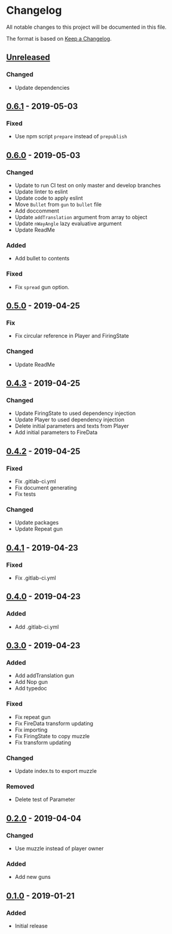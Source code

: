 # Changelog
All notable changes to this project will be documented in this file.

The format is based on [Keep a Changelog](https://keepachangelog.com/en/1.0.0/).

## [Unreleased]
### Changed
- Update dependencies

## [0.6.1] - 2019-05-03
### Fixed
- Use npm script `prepare` instead of `prepublish`

## [0.6.0] - 2019-05-03
### Changed
- Update to run CI test on only master and develop branches
- Update linter to eslint
- Update code to apply eslint
- Move `Bullet` from `gun` to `bullet` file
- Add doccomment
- Update `addTranslation` argument from array to object
- Update `nWayAngle` lazy evaluative argument
- Update ReadMe

### Added
- Add bullet to contents

### Fixed
- Fix `spread` gun option.

## [0.5.0] - 2019-04-25
### Fix
- Fix circular reference in Player and FiringState

### Changed
- Update ReadMe

## [0.4.3] - 2019-04-25
### Changed
- Update FiringState to used dependency injection
- Update Player to used dependency injection
- Delete initial parameters and texts from Player
- Add initial parameters to FireData

## [0.4.2] - 2019-04-25
### Fixed
- Fix .gitlab-ci.yml
- Fix document generating
- Fix tests

### Changed
- Update packages
- Update Repeat gun

## [0.4.1] - 2019-04-23
### Fixed
- Fix .gitlab-ci.yml

## [0.4.0] - 2019-04-23
### Added
- Add .gitlab-ci.yml

## [0.3.0] - 2019-04-23
### Added
- Add addTranslation gun
- Add Nop gun
- Add typedoc

### Fixed
- Fix repeat gun
- Fix FireData transform updating
- Fix importing
- Fix FiringState to copy muzzle
- Fix transform updating

### Changed
- Update index.ts to export muzzle

### Removed
- Delete test of Parameter

## [0.2.0] - 2019-04-04
### Changed
- Use muzzle instead of player owner

### Added
- Add new guns

## [0.1.0] - 2019-01-21
### Added
- Initial release

[Unreleased]: https://github.com/sankaku-deltalab/guntree/compare/0.6.1...HEAD
[0.6.1]: https://github.com/sankaku-deltalab/guntree/compare/0.6.0...0.6.1
[0.6.0]: https://github.com/sankaku-deltalab/guntree/compare/0.5.0...0.6.0
[0.5.0]: https://github.com/sankaku-deltalab/guntree/compare/0.4.3...0.5.0
[0.4.3]: https://github.com/sankaku-deltalab/guntree/compare/0.4.2...0.4.3
[0.4.2]: https://github.com/sankaku-deltalab/guntree/compare/0.4.1...0.4.2
[0.4.1]: https://github.com/sankaku-deltalab/guntree/compare/0.4.0...0.4.1
[0.4.0]: https://github.com/sankaku-deltalab/guntree/compare/0.3.0...0.4.0
[0.3.0]: https://github.com/sankaku-deltalab/guntree/compare/0.2.0...0.3.0
[0.2.0]: https://github.com/sankaku-deltalab/guntree/compare/0.1.0...0.2.0
[0.1.0]: https://github.com/sankaku-deltalab/guntree/releases/tag/0.1.0
